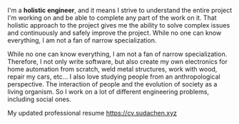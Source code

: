 I'm a __holistic engineer__, and it means I strive to understand the entire project I'm working on and be able to complete any part of the work on it. That holistic approach to the project gives me the ability to solve complex issues and continuously and safely improve the project. While no one can know everything, I am not a fan of narrow specialization.

While no one can know everything, I am not a fan of narrow specialization. Therefore, I not only write software, but also create my own electronics for home automation from scratch, weld metal structures, work with wood, repair my cars, etc... I also love studying people from an anthropological perspective. The interaction of people and the evolution of society as a living organism. So I work on a lot of different engineering problems, including social ones.

My updated professional resume https://cv.sudachen.xyz
